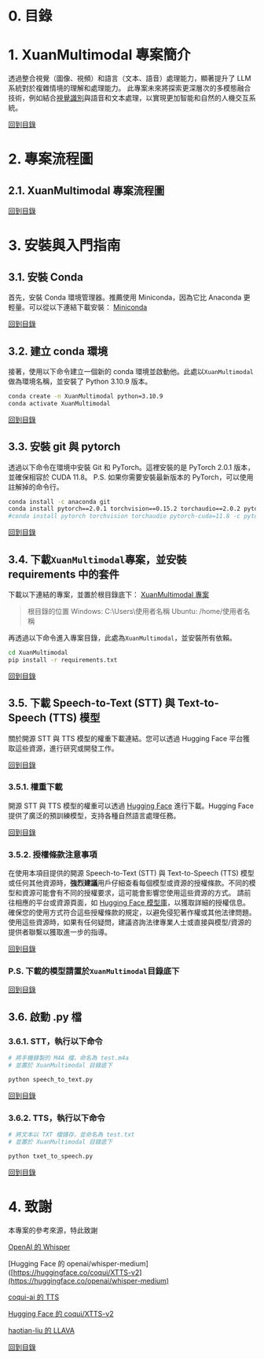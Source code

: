 # 0. 目錄



# 1. XuanMultimodal 專案簡介
透過整合視覺（圖像、視頻）和語言（文本、語音）處理能力，顯著提升了 LLM 系統對於複雜情境的理解和處理能力。
此專案未來將探索更深層次的多模態融合技術，例如結合[視覺識別](https://github.com/haotian-liu/LLaVA)與語音和文本處理，以實現更加智能和自然的人機交互系統。

[回到目錄](#0-目錄)



# 2. 專案流程圖
## 2.1. XuanMultimodal 專案流程圖

[回到目錄](#0-目錄)



# 3. 安裝與入門指南
## 3.1. 安裝 Conda
首先，安裝 Conda 環境管理器。推薦使用 Miniconda，因為它比 Anaconda 更輕量。可以從以下連結下載安裝：
[Miniconda](https://docs.anaconda.com/free/miniconda/index.html)

[回到目錄](#0-目錄)


## 3.2. 建立 conda 環境
接著，使用以下命令建立一個新的 conda 環境並啟動他。此處以`XuanMultimodal`做為環境名稱，並安裝了 Python 3.10.9 版本。
```bash
conda create -n XuanMultimodal python=3.10.9
conda activate XuanMultimodal
```

[回到目錄](#0-目錄)


## 3.3. 安裝 git 與 pytorch
透過以下命令在環境中安裝 Git 和 PyTorch。這裡安裝的是 PyTorch 2.0.1 版本，並確保相容於 CUDA 11.8。
P.S. 如果你需要安裝最新版本的 PyTorch，可以使用註解掉的命令行。
```bash
conda install -c anaconda git
conda install pytorch==2.0.1 torchvision==0.15.2 torchaudio==2.0.2 pytorch-cuda=11.8 -c pytorch -c nvidia
#conda install pytorch torchvision torchaudio pytorch-cuda=11.8 -c pytorch -c nvidia
```

[回到目錄](#0-目錄)


## 3.4. 下載`XuanMultimodal`專案，並安裝 requirements 中的套件
下載以下連結的專案，並置於根目錄底下：
[XuanMultimodal 專案](https://github.com/shiuan89910/XuanMultimodal/archive/refs/heads/main.zip)
>根目錄的位置
>Windows: C:\Users\使用者名稱
>Ubuntu: /home/使用者名稱

再透過以下命令進入專案目錄，此處為`XuanMultimodal`，並安裝所有依賴。
```bash
cd XuanMultimodal
pip install -r requirements.txt
```

[回到目錄](#0-目錄)


## 3.5. 下載 Speech-to-Text (STT) 與 Text-to-Speech (TTS) 模型
關於開源 STT 與 TTS 模型的權重下載連結。您可以透過 Hugging Face 平台獲取這些資源，進行研究或開發工作。

[回到目錄](#0-目錄)

### 3.5.1. 權重下載
開源 STT 與 TTS 模型的權重可以透過 [Hugging Face](https://huggingface.co/models) 進行下載。Hugging Face 提供了廣泛的預訓練模型，支持各種自然語言處理任務。

[回到目錄](#0-目錄)

### 3.5.2. 授權條款注意事項
在使用本項目提供的開源 Speech-to-Text (STT) 與 Text-to-Speech (TTS) 模型或任何其他資源時，**強烈建議**用戶仔細查看每個模型或資源的授權條款。不同的模型和資源可能會有不同的授權要求，這可能會影響您使用這些資源的方式。
請前往相應的平台或資源頁面，如 [Hugging Face 模型庫](https://huggingface.co/models)，以獲取詳細的授權信息。確保您的使用方式符合這些授權條款的規定，以避免侵犯著作權或其他法律問題。
使用這些資源時，如果有任何疑問，建議咨詢法律專業人士或直接與模型/資源的提供者聯繫以獲取進一步的指導。

[回到目錄](#0-目錄)

### P.S. 下載的模型請置於`XuanMultimodal`目錄底下

[回到目錄](#0-目錄)


## 3.6. 啟動 .py 檔
### 3.6.1. STT，執行以下命令
```bash
# 將手機錄製的 M4A 檔，命名為 test.m4a
# 並置於 XuanMultimodal 目錄底下

python speech_to_text.py
```

[回到目錄](#0-目錄)

### 3.6.2. TTS，執行以下命令
```bash
# 將文本以 TXT 檔儲存，並命名為 test.txt
# 並置於 XuanMultimodal 目錄底下

python txet_to_speech.py
```

[回到目錄](#0-目錄)



# 4. 致謝
本專案的參考來源，特此致謝

[OpenAI 的 Whisper](https://github.com/openai/whisper)

[Hugging Face 的 openai/whisper-medium]([https://huggingface.co/coqui/XTTS-v2](https://huggingface.co/openai/whisper-medium)

[coqui-ai 的 TTS](https://github.com/coqui-ai/TTS)

[Hugging Face 的 coqui/XTTS-v2](https://huggingface.co/coqui/XTTS-v2)

[haotian-liu 的 LLAVA](https://github.com/haotian-liu/LLaVA)

[回到目錄](#0-目錄)
